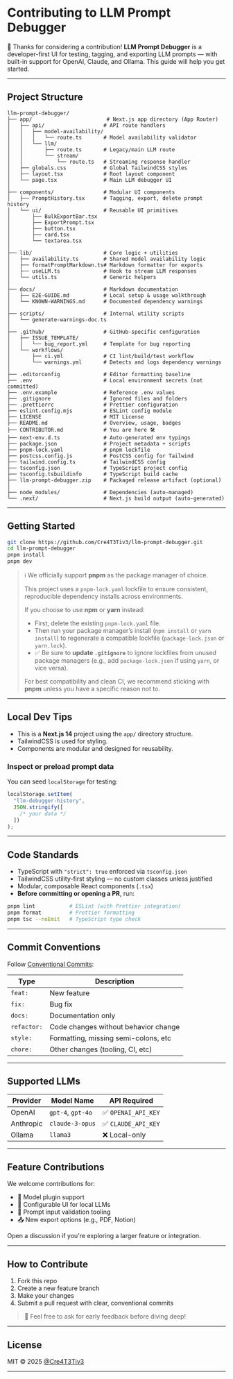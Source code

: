 # Contributing to LLM Prompt Debugger

👋 Thanks for considering a contribution! **LLM Prompt Debugger** is a developer-first UI for testing, tagging, and exporting LLM prompts — with built-in support for OpenAI, Claude, and Ollama. This guide will help you get started.

---

## Project Structure

```
llm-prompt-debugger/
├── app/                        # Next.js app directory (App Router)
│   ├── api/                   # API route handlers
│   │   ├── model-availability/
│   │   │   └── route.ts       # Model availability validator
│   │   └── llm/
│   │       ├── route.ts       # Legacy/main LLM route
│   │       └── stream/
│   │           └── route.ts   # Streaming response handler
│   ├── globals.css            # Global TailwindCSS styles
│   ├── layout.tsx             # Root layout component
│   └── page.tsx               # Main LLM debugger UI
│
├── components/                # Modular UI components
│   ├── PromptHistory.tsx      # Tagging, export, delete prompt history
│   └── ui/                    # Reusable UI primitives
│       ├── BulkExportBar.tsx
│       ├── ExportPrompt.tsx
│       ├── button.tsx
│       ├── card.tsx
│       └── textarea.tsx
│
├── lib/                       # Core logic + utilities
│   ├── availability.ts        # Shared model availability logic
│   ├── formatPromptMarkdown.ts# Markdown formatter for exports
│   ├── useLLM.ts              # Hook to stream LLM responses
│   └── utils.ts               # Generic helpers
│
├── docs/                      # Markdown documentation
│   ├── E2E-GUIDE.md           # Local setup & usage walkthrough
│   └── KNOWN-WARNINGS.md      # Documented dependency warnings
│
├── scripts/                   # Internal utility scripts
│   └── generate-warnings-doc.ts
│
├── .github/                   # GitHub-specific configuration
│   ├── ISSUE_TEMPLATE/
│   │   └── bug_report.yml     # Template for bug reporting
│   └── workflows/
│       ├── ci.yml             # CI lint/build/test workflow
│       └── warnings.yml       # Detects and logs dependency warnings
│
├── .editorconfig              # Editor formatting baseline
├── .env                       # Local environment secrets (not committed)
├── .env.example               # Reference .env values
├── .gitignore                 # Ignored files and folders
├── .prettierrc                # Prettier configuration
├── eslint.config.mjs          # ESLint config module
├── LICENSE                    # MIT License
├── README.md                  # Overview, usage, badges
├── CONTRIBUTOR.md             # You are here 🛠️
├── next-env.d.ts              # Auto-generated env typings
├── package.json               # Project metadata + scripts
├── pnpm-lock.yaml             # pnpm lockfile
├── postcss.config.js          # PostCSS config for Tailwind
├── tailwind.config.ts         # TailwindCSS config
├── tsconfig.json              # TypeScript project config
├── tsconfig.tsbuildinfo       # TypeScript build cache
├── llm-prompt-debugger.zip    # Packaged release artifact (optional)
│
├── node_modules/              # Dependencies (auto-managed)
└── .next/                     # Next.js build output (auto-generated)
```

---

## Getting Started

```bash
git clone https://github.com/Cre4T3Tiv3/llm-prompt-debugger.git
cd llm-prompt-debugger
pnpm install
pnpm dev
```

> ℹ️ We officially support **pnpm** as the package manager of choice.
>
> This project uses a `pnpm-lock.yaml` lockfile to ensure consistent, reproducible dependency installs across environments.
>
> If you choose to use **npm** or **yarn** instead:
>
> - First, delete the existing `pnpm-lock.yaml` file.
> - Then run your package manager’s install (`npm install` or `yarn install`) to regenerate a compatible lockfile (`package-lock.json` or `yarn.lock`).
> - ✅ Be sure to **update `.gitignore`** to ignore lockfiles from unused package managers (e.g., add `package-lock.json` if using `yarn`, or vice versa).
>
> For best compatibility and clean CI, we recommend sticking with **pnpm** unless you have a specific reason not to.

---

## Local Dev Tips

- This is a **Next.js 14** project using the `app/` directory structure.
- TailwindCSS is used for styling.
- Components are modular and designed for reusability.

### Inspect or preload prompt data

You can seed `localStorage` for testing:

```js
localStorage.setItem(
  "llm-debugger-history",
  JSON.stringify([
    /* your data */
  ])
);
```

---

## Code Standards

- TypeScript with `"strict": true` enforced via `tsconfig.json`
- TailwindCSS utility-first styling — no custom classes unless justified
- Modular, composable React components (`.tsx`)
- **Before committing or opening a PR**, run:

```bash
pnpm lint           # ESLint (with Prettier integration)
pnpm format         # Prettier formatting
pnpm tsc --noEmit   # TypeScript type check
```

---

## Commit Conventions

Follow [Conventional Commits](https://www.conventionalcommits.org/en/v1.0.0/):

| Type        | Description                          |
| ----------- | ------------------------------------ |
| `feat:`     | New feature                          |
| `fix:`      | Bug fix                              |
| `docs:`     | Documentation only                   |
| `refactor:` | Code changes without behavior change |
| `style:`    | Formatting, missing semi-colons, etc |
| `chore:`    | Other changes (tooling, CI, etc)     |

---

## Supported LLMs

| Provider  | Model Name        | API Required        |
| --------- | ----------------- | ------------------- |
| OpenAI    | `gpt-4`, `gpt-4o` | ✅ `OPENAI_API_KEY` |
| Anthropic | `claude-3-opus`   | ✅ `CLAUDE_API_KEY` |
| Ollama    | `llama3`          | ❌ Local-only       |

---

## Feature Contributions

We welcome contributions for:

- 🔌 Model plugin support
- 🧠 Configurable UI for local LLMs
- 🧪 Prompt input validation tooling
- 📤 New export options (e.g., PDF, Notion)

Open a discussion if you're exploring a larger feature or integration.

---

## How to Contribute

1. Fork this repo
2. Create a new feature branch
3. Make your changes
4. Submit a pull request with clear, conventional commits

> 💬 Feel free to ask for early feedback before diving deep!

---

## License

MIT © 2025 [@Cre4T3Tiv3](https://github.com/Cre4T3Tiv3)

---
